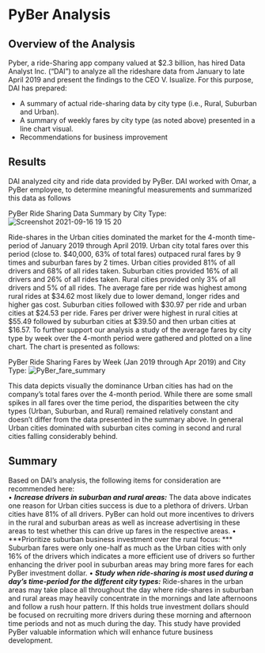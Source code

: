 # PyBer Analysis

## Overview of the Analysis
Pyber, a ride-Sharing app company valued at $2.3 billion, has hired Data Analyst Inc. (“DAI”) to analyze all the rideshare data from January to late April 2019 and present the findings to the CEO V. Isualize.
For this purpose, DAI has prepared:
-	A summary of actual ride-sharing data by city type (i.e., Rural, Suburban and Urban). 
-	A summary of weekly fares by city type (as noted above) presented in a line chart visual.
-	Recommendations for business improvement 

## Results
DAI analyzed city and ride data provided by PyBer.  DAI worked with Omar, a PyBer employee, to determine meaningful measurements and summarized this data as follows

PyBer Ride Sharing Data Summary by City Type:
![Screenshot 2021-09-16 19 15 20](https://user-images.githubusercontent.com/35401581/133704778-a0c0c9e1-8edb-4e85-b139-b417a4460e4c.png)

Ride-shares in the Urban cities dominated the market for the 4-month time-period of January 2019 through April 2019.  Urban city total fares over this period (close to. $40,000, 63% of total fares) outpaced rural fares by 9 times and suburban fares by 2 times. Urban cities provided 81% of all drivers and 68% of all rides taken.  Suburban cities provided 16% of all drivers and 26% of all rides taken.  Rural cities provided only 3% of all drivers and 5% of all rides.  The average fare per ride was highest among rural rides at $34.62 most likely due to lower demand, longer rides and higher gas cost.  Suburban cities followed with $30.97 per ride and urban cities at $24.53 per ride.  Fares per driver were highest in rural cities at $55.49 followed by suburban cities at $39.50 and then urban cities at $16.57.
To further support our analysis a study of the average fares by city type by week over the 4-month period were gathered and plotted on a line chart.  The chart is presented as follows:

PyBer Ride Sharing Fares by Week (Jan 2019 through Apr 2019) and City Type:
![PyBer_fare_summary](https://user-images.githubusercontent.com/35401581/133704824-98d612bf-b426-44bf-b6ba-cbf6ad79a0b8.png)

This data depicts visually the dominance Urban cities has had on the company’s total fares over the 4-month period.  While there are some small spikes in all fares over the time period, the disparities between the city types (Urban, Suburban, and Rural) remained relatively constant and doesn’t differ from the data presented in the summary above.  In general Urban cities dominated with suburban cites coming in second and rural cities falling considerably behind.  

## Summary
Based on DAI’s analysis, the following items for consideration are recommended here:  
•	***Increase drivers in suburban and rural areas:*** The data above indicates one reason for Urban cities success is due to a plethora of drivers.  Urban cities have 81% of all drivers.  PyBer can hold out more incentives to drivers in the rural and suburban areas as well as increase advertising in these areas to test whether this can drive up fares in the respective areas.
•	***Prioritize suburban business investment over the rural focus: *** Suburban fares were only one-half as much as the Urban cities with only  16% of the drivers which indicates a more efficient use of drivers so further enhancing the driver pool in suburban areas may bring more fares for each PyBer investment dollar. 
•	***Study when ride-sharing is most used during a day’s time-period for the different city types:***  Ride-shares in the urban areas may take place all throughout the day where ride-shares in suburban and rural areas may heavily concentrate in the mornings and late afternoons and follow a rush hour pattern.  If this holds true investment dollars should be focused on recruiting more drivers during these morning and afternoon time periods and not as much during the day.
This study have provided PyBer valuable information which will enhance future business development.
